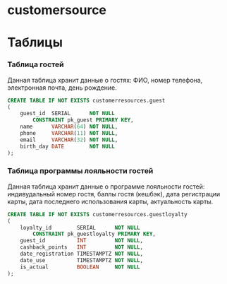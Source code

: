 # customersource



# Таблицы
### Таблица гостей
Данная таблица хранит данные о гостях: ФИО, номер телефона, электронная почта, день рождение.
```sql
CREATE TABLE IF NOT EXISTS customerresources.guest
(
    guest_id  SERIAL      NOT NULL
        CONSTRAINT pk_guest PRIMARY KEY,
    name      VARCHAR(64) NOT NULL,
    phone     VARCHAR(11) NOT NULL,
    email     VARCHAR(32) NOT NULL,
    birth_day DATE        NOT NULL
);
```

### Таблица программы лояльности гостей
Данная таблица хранит данные о программе лояльности гостей: индивудальный номер гостя, баллы гостя (кешбэк), дата регистрации карты, дата последнего использования карты, актуальность карты.
```sql
CREATE TABLE IF NOT EXISTS customerresources.guestloyalty
(
    loyalty_id        SERIAL      NOT NULL
        CONSTRAINT pk_guestloyalty PRIMARY KEY,
    guest_id          INT         NOT NULL,
    cashback_points   INT         NOT NULL,
    date_registration TIMESTAMPTZ NOT NULL,
    date_use          TIMESTAMPTZ NOT NULL,
    is_actual         BOOLEAN     NOT NULL
);
```